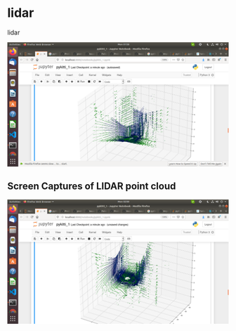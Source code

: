 # lidar
lidar

![screen_captures/Screenshot from 2020-06-08 01-58-35.png](https://github.com/DigitalCognition-GIS/lidar/blob/master/screen_captures/Screenshot%20from%202020-06-08%2001-58-35.png)

## Screen Captures of LIDAR point cloud 

![screen_captures/Screenshot from 2020-06-08 01-58-35.png](https://github.com/DigitalCognition-GIS/lidar/blob/master/screen_captures/Screenshot%20from%202020-06-08%2002-00-00.png)




